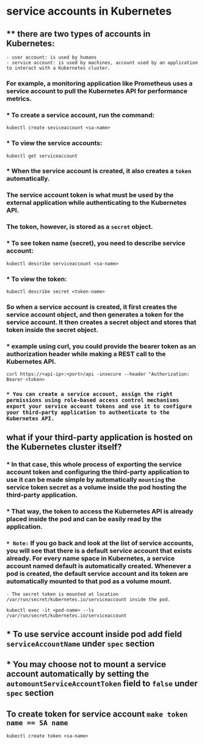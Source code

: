 # service accounts in Kubernetes

## ** there are two types of accounts in Kubernetes:
    - user account: is used by humans
    - service account: is used by machines, account used by an application to interact with a Kubernetes cluster.

### For example, a monitoring application like Prometheus uses a service account to pull the Kubernetes API for performance metrics.

### * To create a service account, run the command:
```
kubectl create seviceaccount <sa-name>
```

### * To view the service accounts:
```
kubectl get serviceaccount
```

### * When the service account is created, it also creates a `token` automatically.
### The service account token is what must be used by the external application while authenticating to the Kubernetes API.
### The token, however, is stored as a `secret` object.

### * To see token name (secret), you need to describe service account:
```
kubectl describe serviceaccount <sa-name>
```
### * To view the token:
```
kubectl describe secret <token-name>
```

### So when a service account is created, it first creates the service account object, and then generates a token for the service account. It then creates a secret object and stores that token inside the secret object.


### *  example using curl, you could provide the bearer token as an authorization header while making a REST call to the Kubernetes API.
```
curl https://<api-ip>:<port>/api -insecure --header "Authorization: Bearer <token>
```

### `* You can create a service account, assign the right permissions using role-based access control mechanisms export your service account tokens and use it to configure your third-party application to authenticate to the Kubernetes API.`

## what if your third-party application is hosted on the Kubernetes cluster itself?
### * In that case, this whole process of exporting the service account token and configuring the third-party application to use it can be made simple by automatically `mounting` the service token secret as a volume inside the pod hosting the third-party application.
### * That way, the token to access the Kubernetes API is already placed inside the pod and can be easily read by the application.

### `* Note:` If you go back and look at the list of service accounts, you will see that there is a default service account that exists already. For every name space in Kubernetes, a service account named default is automatically created. Whenever a pod is created, the default service account and its token are automatically mounted to that pod as a volume mount.
    - The secret token is mounted at location /var/run/secret/kubernetes.io/serviceaccount inside the pod.
```
kubectl exec -it <pod-name> --ls /var/run/secret/kubernetes.io/serviceaccount
```

## * To use service account inside pod add field `serviceAccountName` under `spec` section 
## * You may choose not to mount a service account automatically by setting the `automountServiceAccountToken` field to `false` under `spec` section

## To create token for service account `make token name == SA name`
```
kubectl create token <sa-name>
```